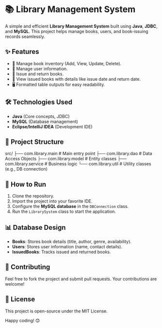 # 📚 Library Management System  

A simple and efficient **Library Management System** built using **Java**, **JDBC**, and **MySQL**. This project helps manage books, users, and book-issuing records seamlessly.  

## ✨ Features  
- 📖 Manage book inventory (Add, View, Update, Delete).  
- 👥 Manage user information.  
- 🔄 Issue and return books.  
- 📅 View issued books with details like issue date and return date.  
- 🖥️ Formatted table outputs for easy readability.  

## 🛠️ Technologies Used  
- **Java** (Core concepts, JDBC)  
- **MySQL** (Database management)  
- **Eclipse/IntelliJ IDEA** (Development IDE)  

## 📂 Project Structure  
src/
├── com.library.main # Main entry point
├── com.library.dao # Data Access Objects
├── com.library.model # Entity classes
├── com.library.service # Business logic
└── com.library.util # Utility classes (e.g., DB connection)

## 🚀 How to Run  
1. Clone the repository.  
2. Import the project into your favorite IDE.  
3. Configure the **MySQL database** in the `DBConnection` class.  
4. Run the `LibrarySystem` class to start the application.  

## 📊 Database Design  
- **Books**: Stores book details (title, author, genre, availability).  
- **Users**: Stores user information (name, contact details).  
- **IssuedBooks**: Tracks issued and returned books.  

## 🤝 Contributing  
Feel free to fork the project and submit pull requests. Your contributions are welcome!  

## 📜 License  
This project is open-source under the MIT License.  

Happy coding! 😊  
